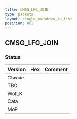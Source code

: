```yaml
---
title: CMSG_LFG_JOIN
type: packets
layout: single_markdown_in_list
position: 861
---
```


## CMSG_LFG_JOIN

### Status

Version | Hex | Comment
---------- | ---------- | ---------- 
Classic |  |  
TBC |  |  
WotLK |  |  
Cata |  |  
MoP |  |  